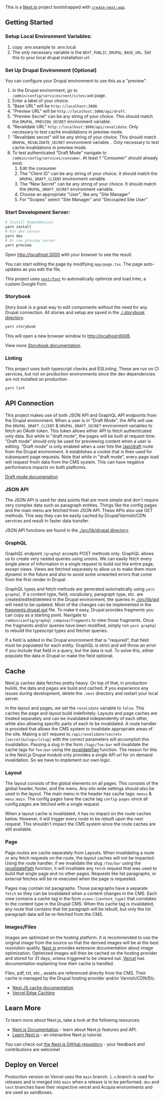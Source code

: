 This is a [Next.js](https://nextjs.org/) project bootstrapped with [`create-next-app`](https://github.com/vercel/next.js/tree/canary/packages/create-next-app).

## Getting Started

### Setup Local Environment Variables:
1. copy .env.example to .env.local
2. The only necessary variable is the `NEXT_PUBLIC_DRUPAL_BASE_URL`. Set this to your local drupal installation url.
  
### Set Up Drupal Environment (Optional)
You can configure your Drupal environment to use this as a "preview".

1. In the Drupal environment, go to `/admin/config/services/next/sites/add` page.
2. Enter a label of your choice.
3. "Base URL" will be `http://localhost:3000`.
4. "Preview URL" will be `http://localhost:3000/api/draft`.
5. "Preview Secret" can be any string of your choice. This should match the `DRUPAL_PREVIEW_SECRET` environment variable.
6. "Revalidate URL" `http://localhost:3000/api/revalidate`. Only necessary to test cache invalidations in preview mode.
7. "Revalidate secret" will be any string of your choice. This should match `DRUPAL_REVALIDATE_SECRET` environment variable. . Only necessary to test cache invalidations in preview mode.
8. To test authenticated "Draft Mode" navigate to `/admin/config/services/consumer`. At least 1 "Consumer" should already exist.
   1. Edit the consumer
   2. The "Client ID" can be any string of your choice. It should match the `DRUPAL_DRAFT_CLIENT` environment variable.
   3. The "New Secret" can be any string of your choice. It should match the `DRUPAL_DRAFT_SECRET` environment variable.
   4. Choose an appropriate "User", like any "Site Manager"
   5. For "Scopes" select "Site Manager" and "Decoupled Site User"

### Start Development Server:

```bash
# Install Dependencies
yarn install
# Run dev server
yarn dev
# Or run preview server
yarn preview
```

Open [http://localhost:3000](http://localhost:3000) with your browser to see the result.

You can start editing the page by modifying `app/page.tsx`. The page auto-updates as you edit the file.

This project uses [`next/font`](https://nextjs.org/docs/basic-features/font-optimization) to automatically optimize and load Inter, a custom Google Font.

### Storybook

Story book is a great way to edit components without the need for any Drupal connection. All stories and setup are saved in the [./.storybook directory](./.storybook).
```bash
yarn storybook
```
This will open a new browser window to [http://localhost:6006](http://localhost:6006). 

View more [Storybook documentation](https://storybook.js.org/).

### Linting

This project uses both typescript checks and ESLinting. These are run on CI services, but not on production environments since the dev dependencies are not installed on production.

```bash
yarn lint
```

## API Connection

This project makes use of both JSON API and GraphQL API endpoints from the Drupal environment. When a user is in "Draft 
Mode", the APIs will use the `DRUPAL_DRAFT_CLIENT` & `DRUPAL_DRAFT_SECRET` environment variables to fetch an OAuth token.
This token allows either API to fetch authenticated only data. But while in "draft mode", the pages will be built at
request time. "Draft mode" should only be used for previewing content when a user is editing. "Draft mode" is only enabled
when a user hits the [/api/draft](./app/api/draft/route.tsx) route from the Drupal environment. It establishes a cookie
that is then used for subsequent page requests. Note that while in "draft mode", every page load will request fresh data
from the CMS system. This can have negative performance impacts on both platforms.

[Draft mode documenation](https://nextjs.org/docs/app/building-your-application/configuring/draft-mode)

### JSON API

The JSON API is used for data points that are more simple and don't require very complex data such as paragraph entities. 
Things like the config pages and the main menu are fetched from JSON API. These APIs also use GET methods. This way they 
can be easily cached by Drupal/Varnish/CDN services and result in faster data transfer.

JSON API functions are found in the [./src/lib/drupal directory](./src/lib/drupal). 

### GraphQL

GraphQL endpoint `/graphql` accepts POST methods only. GraphQL allows us to create very nested queries using unions. We 
can easily fetch every single piece of information in a single request to build out the entire page, except views. Views
are fetched separately to allow us to make them more dynamic in the future and also to avoid some unwanted errors that 
come from the first render in Drupal.

GraphQL types and fetch methods are generated automatically using `yarn graphql`. If a content type, field, vocabulary, 
paragraph type, etc. are created/edited/deleted in the Drupal environment, the queries in [./src/lib/gql](./src/lib/gql) 
will need to be updated. Most of the changes can be implemented in the [fragments.drupal.gql](./src/lib/gql/fragments.drupal.gql) 
file. To make it easy, Drupal provides fragments you can copy as a starting point. Navigate to `/admin/config/graphql_compose/fragments`
to view those fragments. Once the fragments and/or queries have been modified, simply run `yarn graphql` to rebuild the
typescript types and fetcher queries.

If a field is added in the Drupal environment that is "required", that field must be populated for each entity. GraphQL
is strict and will throw an error if you include that field in a query, but the data is null. To solve this, either
populate the data in Drupal or make the field optional.

## Cache

Next.js caches data fetches pretty heavy. On top of that, in production builds, the data and pages are build and cached.
If you experience any issues during development, delete the `.next` directory and restart your local server.

In the layout and pages, we set the `revalidate` variable to `false`. This caches the page and layout build indefinitely.
Layouts and page caches are treated separately and can be invalidated independently of each other, while also allowing
specific parts of each to be invalidated. A route handler is provided that allows the CMS system to invalidate 
appropriate areas of the site. Making a `GET` request to `/api/revalidate?secret=[secret]&slug=/[slug]` with the correct
parameters will accomplish this invalidation. Passing a slug in the form `/tags/foo:bar` will invalidate the cache tags
for `foo:bar` using the [revalidateTag](https://nextjs.org/docs/app/api-reference/functions/revalidateTag) function. The
reason for this is the Next.js Drupal module only provides a single API url for on demand invalidation. So we have to 
implement our own logic.

### Layout

The layout consists of the global elements on all pages. This consists of the global header, footer, and the menu. Any
site wide settings should also be used in the layout. The main menu in the header has cache tags: `menus` & `menu:main`.
The config pages have the cache tag `config-pages` since all config pages are fetched with a single request.

When a layout cache is invalidated, it has no impact on the route caches below. However, it will trigger every route to
be rebuilt upon the next request. This shouldn't impact the CMS system since the route caches are still available.

### Page

Page routes are cache separately from Layouts. When invalidating a route or any fetch requests on the route, the layout
caches will not be impacted. Using the route handler, if we invalidate the slug `/foo/bar` using the [revalidatePath](https://nextjs.org/docs/app/api-reference/functions/revalidatePath)
function, it will invalidate any `fetch` request that was used to build that single page and no other pages. Requests
like list paragraphs, or external fetches will be re-executed when the page is requested.

Pages may contain list paragraphs. Those paragraphs have a separate `fetch` so they can be invalidated when a content
changes in the CMS. Each view contains a cache tag in the form `views:[content_type]` that correlates to the content
type in the Drupal CMS. When this cache tag is invalidated, any route that contains that list paragraph will be rebuilt,
but only the list paragraph data will be re-fetched from the CMS.

### Images/Files

Images are optimized on the hosting platform. It is recommended to use the original image from the source so that the
derived images will be at the best resolution quality. [Next.js](https://nextjs.org/docs/pages/api-reference/components/image)
provides extensive documentation about image optimization. Optimized images will then be cached on the hosting provider
and stored for 31 days, unless triggered to be cleared out. [Vercel](https://vercel.com/docs/image-optimization#caching)
has documentation explaining how their cache is handled.

Files, pdf, txt, etc., assets are referenced directly from the CMS. Their cache is managed by the Drupal hosting provider
and/or Varnish/CDN/Etc.


- [Next.JS cache documentation](https://nextjs.org/docs/app/building-your-application/caching)
- [Vercel Edge Caching](https://vercel.com/docs/edge-network/caching)

## Learn More

To learn more about Next.js, take a look at the following resources:

- [Next.js Documentation](https://nextjs.org/docs) - learn about Next.js features and API.
- [Learn Next.js](https://nextjs.org/learn) - an interactive Next.js tutorial.

You can check out [the Next.js GitHub repository](https://github.com/vercel/next.js/) - your feedback and contributions are welcome!

## Deploy on Vercel

Production version on Vercel uses the `main` branch. `1.x` branch is used for releases and is merged into `main` when a 
release is to be performed. `dev` and `test` branches have their respective vercel and Acquia environments and are used as sandboxes.
